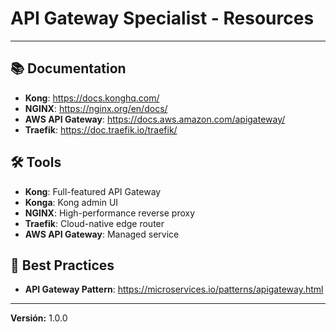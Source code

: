 # API Gateway Specialist - Resources

---

## 📚 Documentation

- **Kong**: https://docs.konghq.com/
- **NGINX**: https://nginx.org/en/docs/
- **AWS API Gateway**: https://docs.aws.amazon.com/apigateway/
- **Traefik**: https://doc.traefik.io/traefik/

## 🛠️ Tools

- **Kong**: Full-featured API Gateway
- **Konga**: Kong admin UI
- **NGINX**: High-performance reverse proxy
- **Traefik**: Cloud-native edge router
- **AWS API Gateway**: Managed service

## 📖 Best Practices

- **API Gateway Pattern**: https://microservices.io/patterns/apigateway.html

---

**Versión:** 1.0.0
